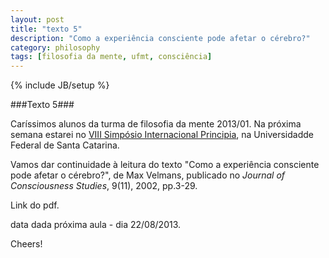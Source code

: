 ```yaml
---
layout: post
title: "texto 5"
description: "Como a experiência consciente pode afetar o cérebro?"
category: philosophy
tags: [filosofia da mente, ufmt, consciência]
---
```

{% include JB/setup %} 



###Texto 5###

Caríssimos alunos da turma de filosofia da mente 2013/01. Na próxima semana estarei no [VIII Simpósio Internacional Principia](http://www.principia.ufsc.br/Programa.pdf), na Universidadde Federal de Santa Catarina.

Vamos dar continuidade à leitura do texto "Como a experiência consciente pode afetar o cérebro?", de Max Velmans, publicado no *Journal of Consciousness Studies*, 9(11), 2002, pp.3-29. 

Link do pdf. 

data dada próxima aula - dia 22/08/2013.


Cheers!